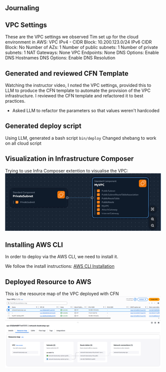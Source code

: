 ## Journaling

## VPC Settings

These are the VPC settings we observed Tim set up for the cloud environment in AWS:
VPC IPv4 - CIDR Block: 10.200.123.0/24
IPv6 CIDR Block: No
Number of AZs: 1
Number of public subnets: 1
Number of private subnets: 1
NAT Gateways: None
VPC Endpoints: None
DNS Options: Enable DNS Hostnames
DNS Options: Enable DNS Resolution

## Generated and reviewed CFN Template

Watching the instructor video, I noted the VPC settings, provided this to LLM to produce the CFN template to automate the provision of the VPC infrastructure. I reviewed the CFN template and refactored it to best practices.

- Asked LLM to refactor the parameters so that values weren't hardcoded

## Generated deploy script

Using LLM, generated a bash script `bin/deploy`
Changed shebang to work on all cloud script

## Visualization in Infrastructure Composer

Trying to use Infra Composer extention to visualise the VPC:
![AWS Infra Composer](assets/aws_infra_composer.png)

## Installing AWS CLI

In order to deploy via the AWS CLI, we need to install it.

We follow the install instructions:
[AWS CLI Installation](https://docs.aws.amazon.com/cli/latest/userguide/getting-started-install.html)

## Deployed Resource to AWS

This is the resource map of the VPC deployed with CFN
![AWS VPC resource mapping](assets/aws_vpc_resource_mapping.png)
